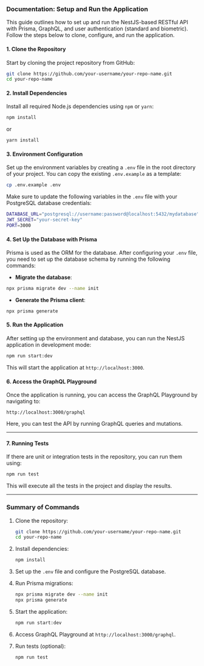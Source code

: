 ### Documentation: Setup and Run the Application

This guide outlines how to set up and run the NestJS-based RESTful API with Prisma, GraphQL, and user authentication (standard and biometric). Follow the steps below to clone, configure, and run the application.

#### **1. Clone the Repository**

Start by cloning the project repository from GitHub:

```bash
git clone https://github.com/your-username/your-repo-name.git
cd your-repo-name
```

#### **2. Install Dependencies**

Install all required Node.js dependencies using `npm` or `yarn`:

```bash
npm install
```

or

```bash
yarn install
```

#### **3. Environment Configuration**

Set up the environment variables by creating a `.env` file in the root directory of your project. You can copy the existing `.env.example` as a template:

```bash
cp .env.example .env
```

Make sure to update the following variables in the `.env` file with your PostgreSQL database credentials:

```bash
DATABASE_URL="postgresql://username:password@localhost:5432/mydatabase"
JWT_SECRET="your-secret-key"
PORT=3000
```

#### **4. Set Up the Database with Prisma**

Prisma is used as the ORM for the database. After configuring your `.env` file, you need to set up the database schema by running the following commands:

- **Migrate the database**:

```bash
npx prisma migrate dev --name init
```

- **Generate the Prisma client**:

```bash
npx prisma generate
```

#### **5. Run the Application**

After setting up the environment and database, you can run the NestJS application in development mode:

```bash
npm run start:dev
```

This will start the application at `http://localhost:3000`.

#### **6. Access the GraphQL Playground**

Once the application is running, you can access the GraphQL Playground by navigating to:

```
http://localhost:3000/graphql
```

Here, you can test the API by running GraphQL queries and mutations.

---

#### **7. Running Tests**

If there are unit or integration tests in the repository, you can run them using:

```bash
npm run test
```

This will execute all the tests in the project and display the results.

---

### Summary of Commands

1. Clone the repository:

   ```bash
   git clone https://github.com/your-username/your-repo-name.git
   cd your-repo-name
   ```

2. Install dependencies:

   ```bash
   npm install
   ```

3. Set up the `.env` file and configure the PostgreSQL database.

4. Run Prisma migrations:

   ```bash
   npx prisma migrate dev --name init
   npx prisma generate
   ```

5. Start the application:

   ```bash
   npm run start:dev
   ```

6. Access GraphQL Playground at `http://localhost:3000/graphql`.

7. Run tests (optional):

   ```bash
   npm run test
   ```